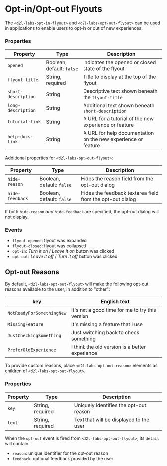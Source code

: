 # Opt-in/Opt-out Flyouts

The `<d2l-labs-opt-in-flyout>` and `<d2l-labs-opt-out-flyout>` can be used in applications to enable users to opt-in or out of new experiences.

<!-- docs: start hidden content -->
### Properties

| Property | Type | Description |
|---|---|---|
| `opened` | Boolean, default: `false` | Indicates the opened or closed state of the flyout |
| `flyout-title` | String, required | Title to display at the top of the flyout |
| `short-description` | String |Descriptive text shown beneath the `flyout-title` |
| `long-description` | String | Additional text shown beneath `short-description` |
| `tutorial-link` | String | A URL for a tutorial of the new experience or feature |
| `help-docs-link` | String | A URL for help documentation on the new experience or feature |

Additional properties for `<d2l-labs-opt-out-flyout>`:

| Property | Type | Description |
|---|---|---|
| `hide-reason` | Boolean, default: `false` | Hides the reason field from the opt-out dialog |
| `hide-feedback` | Boolean, default: `false` | Hides the feedback textarea field from the opt-out dialog |

If both `hide-reason` _and_ `hide-feedback` are specified, the opt-out dialog will not display.

### Events
* `flyout-opened`: flyout was expanded
* `flyout-closed`: flyout was collapsed
* `opt-in`: *Turn it on* / *Leave it on* button was clicked
* `opt-out`: *Leave it off* / *Turn it off* button was clicked
<!-- docs: end hidden content -->

## Opt-out Reasons

By default, `<d2l-labs-opt-out-flyout>` will make the following opt-out reasons available to the user, in addition to "other":

| key | English text |
| ----------------------- | ----------------------------------------------- |
| `NotReadyForSomethingNew` | It's not a good time for me to try this version |
| `MissingFeature` | It's missing a feature that I use |
| `JustCheckingSomething` | Just switching back to check something |
| `PreferOldExperience` | I think the old version is a better experience |

To provide custom reasons, place `<d2l-labs-opt-out-reason>` elements as children of `<d2l-labs-opt-out-flyout>`.

<!-- docs: start hidden content -->
### Properties

| Property | Type | Description |
|---|---|---|
| `key` | String, required | Uniquely identifies the opt-out reason |
| `text` | String, required | Text that will be displayed to the user |
<!-- docs: end hidden content -->

When the `opt-out` event is fired from `<d2l-labs-opt-out-flyout>`, its `detail` will contain:

* `reason`: unique identifier for the opt-out reason
* `feedback`: optional feedback provided by the user
